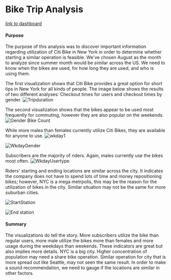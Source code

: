 # Bike Trip Analysis

[link to dashboard](https://public.tableau.com/app/profile/zeke.moore6830/viz/Citibike_Trip_Data_16365818719200/CitiBike_Trip_Data?publish=yes)

#### Purpose
The purpose of this analysis was to discover important information regarding utilization of Citi Bike in New York in order to determine whether starting a similar operation is feasible. We've chosen August as the month to analyze since summer month would be similar across the US. We need to know when the bikes are used, for how long they are used, and who is using them.

The first visualization shows that Citi Bike provides a great option for short tips in New York for all kinds of people. The image below shows the results of two different analyses: Checkout times for users and checkout times by gender.
![Tripduration](https://user-images.githubusercontent.com/80020446/130354392-cd86e87e-f73d-4277-b8e3-f67ef53c41df.JPG)

The second visualization shows that the bikes appear to be used most frequently for commuting, however they are also popular on the weekends.
![Gender Bike Count](https://user-images.githubusercontent.com/80020446/130354399-a83f4a5f-04c1-4f79-ad2e-7f14f83b7ad1.JPG)

While more males than females currently utilize Citi Bikes, they are available for anyone to use.
![wkday1](https://user-images.githubusercontent.com/80020446/130354520-5808873e-47cd-4c22-b968-6b346deb1392.JPG)

![WkdayGender](https://user-images.githubusercontent.com/80020446/130354524-7a290b3b-0551-4597-b5ff-ba0c49ae93a6.JPG)

Subscribers are the majority of riders. Again, males currently use the bikes most often.
![WkdayUsertype](https://user-images.githubusercontent.com/80020446/130354525-461d01a9-d133-4a38-b526-646a3632e89f.JPG)

Riders' starting and ending locations are similar across the city. It indicates the company does not have to spend lots of time and money repositioning bikes; however, NYC is a mega metrpolis, this may be the reason for the utilization of bikes in the city. Similar situation may not be the same for more suburban cities.

![StartStation](https://user-images.githubusercontent.com/80020446/130354922-cc2ad66a-d346-4f16-ae50-f98cc6ae0920.JPG)

![End station](https://user-images.githubusercontent.com/80020446/130354915-298e015b-a48a-4a5f-8e35-424bc1dba970.JPG)

#### Summary 
The visualizations do tell the story. More subscribers utilize the bike than regular users, more male utilize the bikes more than females and more usage during the weekdays than weekends. These indicators are great but also implies more details. NYC is a big city. Higher concentration of population may need a share bike operation. Similar operation for city that is more spread out like Seattle, may not seen the same result. In order to make a sound recommendation, we need to gauge if the locations are similar in other factors. 
